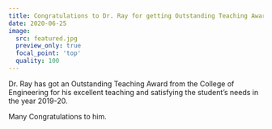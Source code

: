 ```yaml
---
title: Congratulations to Dr. Ray for getting Outstanding Teaching Award
date: 2020-06-25
image:
  src: featured.jpg
  preview_only: true
  focal_point: 'top'
  quality: 100
---
```

Dr. Ray has got an Outstanding Teaching Award from the College of
Engineering for his excellent teaching and satisfying the student’s
needs in the year 2019-20.
<!--more-->

Many Congratulations to him.